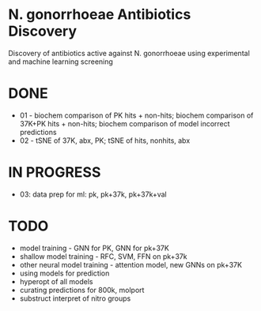 # N. gonorrhoeae Antibiotics Discovery
Discovery of antibiotics active against N. gonorrhoeae using experimental and machine learning screening

# DONE
* 01 - biochem comparison of PK hits + non-hits; biochem comparison of 37K+PK hits + non-hits; biochem comparison of model incorrect predictions
* 02 - tSNE of 37K, abx, PK; tSNE of hits, nonhits, abx

# IN PROGRESS
* 03: data prep for ml: pk, pk+37k, pk+37k+val

# TODO
* model training - GNN for PK, GNN for pk+37K
* shallow model training - RFC, SVM, FFN on pk+37k
* other neural model training - attention model, new GNNs on pk+37K
* using models for prediction
* hyperopt of all models
* curating predictions for 800k, molport
* substruct interpret of nitro groups
